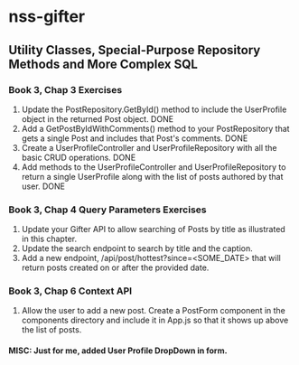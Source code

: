 # nss-gifter
## Utility Classes, Special-Purpose Repository Methods and More Complex SQL
### Book 3, Chap 3 Exercises
1. Update the PostRepository.GetById() method to include the UserProfile object in the returned Post object. DONE
2. Add a GetPostByIdWithComments() method to your PostRepository that gets a single Post and includes that Post's comments.  DONE
3. Create a UserProfileController and UserProfileRepository with all the basic CRUD operations. DONE
4. Add methods to the UserProfileController and UserProfileRepository to return a single UserProfile along with the list of posts authored by that user. DONE
### Book 3, Chap 4 Query Parameters Exercises
1. Update your Gifter API to allow searching of Posts by title as illustrated in this chapter.
2. Update the search endpoint to search by title and the caption.
3. Add a new endpoint, /api/post/hottest?since=<SOME_DATE> that will return posts created on or after the provided date.
### Book 3, Chap 6 Context API
1. Allow the user to add a new post. Create a PostForm component in the components directory and include it in App.js so that it shows up above the list of posts. 
#### MISC: Just for me, added User Profile DropDown in form.
